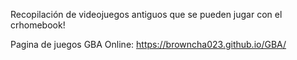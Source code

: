 Recopilación de videojuegos antiguos que se pueden jugar con el crhomebook!

Pagina de juegos GBA Online: https://browncha023.github.io/GBA/
